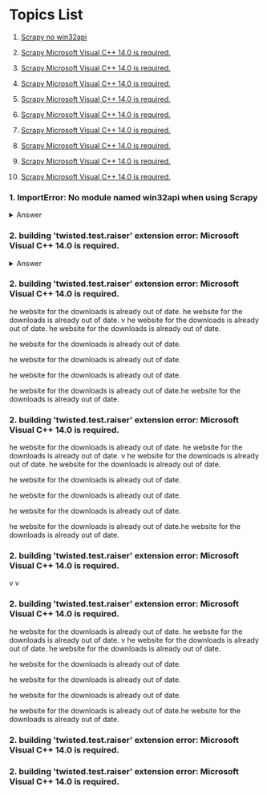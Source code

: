# Topics List
1. [Scrapy no win32api](#list_01)
2. [Scrapy  Microsoft Visual C++ 14.0 is required.](#list_02)
2. [Scrapy  Microsoft Visual C++ 14.0 is required.](#list_03)

2. [Scrapy  Microsoft Visual C++ 14.0 is required.](#list_04)

2. [Scrapy  Microsoft Visual C++ 14.0 is required.](#list_05)

2. [Scrapy  Microsoft Visual C++ 14.0 is required.](#list_06)



2. [Scrapy  Microsoft Visual C++ 14.0 is required.](#list_07)

2. [Scrapy  Microsoft Visual C++ 14.0 is required.](#list_08)

2. [Scrapy  Microsoft Visual C++ 14.0 is required.](#list_09)

2. [Scrapy  Microsoft Visual C++ 14.0 is required.](#list_10)


### 1. ImportError: No module named win32api when using Scrapy <a name='list_01'></a>

<details><summary>Answer</summary>
<p>

try install pypiwin32

for example `pip install pypiwin32`

</p>
</details>


### 2. building 'twisted.test.raiser' extension error: Microsoft Visual C++ 14.0 is required. <a name='list_02'></a>

<details><summary>Answer</summary>
<p>

Full error message directs you to 'Get it with "Microsoft Visual C++ Build Tools": http://landinghub.visualstudio.com/visual-cpp-build-tools'.

The website for the downloads is already out of date. The newwebsite should be [build-tools-for-visual-studio](
https://visualstudio.microsoft.com/downloads/#build-tools-for-visual-studio-2017). And you have to select **Build Tools for Visual Studio 2019**
under the title **Tools for Visual Studio 2019** instead of *Microsoft Visual C++ Redistributable for Visual Studio 2019*.

</p>
</details>


### 2. building 'twisted.test.raiser' extension error: Microsoft Visual C++ 14.0 is required. <a name='list_08'></a>
he website for the downloads is already out of date.
he website for the downloads is already out of date.
v
he website for the downloads is already out of date.
he website for the downloads is already out of date.

he website for the downloads is already out of date.


he website for the downloads is already out of date.


he website for the downloads is already out of date.


he website for the downloads is already out of date.he website for the downloads is already out of date.
### 2. building 'twisted.test.raiser' extension error: Microsoft Visual C++ 14.0 is required. <a name='list_07'></a>

he website for the downloads is already out of date.
he website for the downloads is already out of date.
v
he website for the downloads is already out of date.
he website for the downloads is already out of date.

he website for the downloads is already out of date.


he website for the downloads is already out of date.


he website for the downloads is already out of date.


he website for the downloads is already out of date.he website for the downloads is already out of date.

### 2. building 'twisted.test.raiser' extension error: Microsoft Visual C++ 14.0 is required. <a name='list_06'></a>
v
v
### 2. building 'twisted.test.raiser' extension error: Microsoft Visual C++ 14.0 is required. <a name='list_05'></a>

he website for the downloads is already out of date.
he website for the downloads is already out of date.
v
he website for the downloads is already out of date.
he website for the downloads is already out of date.

he website for the downloads is already out of date.


he website for the downloads is already out of date.


he website for the downloads is already out of date.


he website for the downloads is already out of date.he website for the downloads is already out of date.


### 2. building 'twisted.test.raiser' extension error: Microsoft Visual C++ 14.0 is required. <a name='list_04'></a>


### 2. building 'twisted.test.raiser' extension error: Microsoft Visual C++ 14.0 is required. <a name='list_09'></a>
